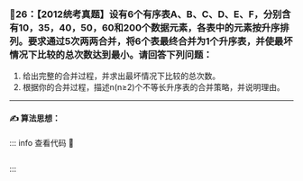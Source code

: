 ### :page_with_curl:26：【2012统考真题】设有6个有序表A、B、C、D、E、F，分别含有10，35，40，50，60和200个数据元素，各表中的元素按升序排列。要求通过5次两两合并，将6个表最终合并为1个升序表，并使最坏情况下比较的总次数达到最小。请回答下列问题：
1. 给出完整的合并过程，并求出最坏情况下比较的总次数。
2. 根据你的合并过程，描述n(n≥2)个不等长升序表的合并策略，并说明理由。
---

#### :writing_hand: 算法思想：
> 

<!-- ::: details 查看代码  -->
::: info  查看代码 :cup_with_straw:
```C


```
:::

